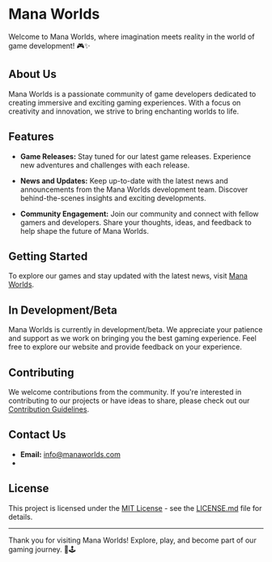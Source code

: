 # Mana Worlds

Welcome to Mana Worlds, where imagination meets reality in the world of game development! 🎮✨

## About Us

Mana Worlds is a passionate community of game developers dedicated to creating immersive and exciting gaming experiences. With a focus on creativity and innovation, we strive to bring enchanting worlds to life.

## Features

- **Game Releases:** Stay tuned for our latest game releases. Experience new adventures and challenges with each release.

- **News and Updates:** Keep up-to-date with the latest news and announcements from the Mana Worlds development team. Discover behind-the-scenes insights and exciting developments.

- **Community Engagement:** Join our community and connect with fellow gamers and developers. Share your thoughts, ideas, and feedback to help shape the future of Mana Worlds.

## Getting Started

To explore our games and stay updated with the latest news, visit [Mana Worlds](https://www.manaworlds.com).

## In Development/Beta

Mana Worlds is currently in development/beta. We appreciate your patience and support as we work on bringing you the best gaming experience. Feel free to explore our website and provide feedback on your experience.

## Contributing

We welcome contributions from the community. If you're interested in contributing to our projects or have ideas to share, please check out our [Contribution Guidelines](CONTRIBUTING.md).

## Contact Us

- **Email:** info@manaworlds.com
- 
## License

This project is licensed under the [MIT License](LICENSE.md) - see the [LICENSE.md](LICENSE.md) file for details.

---

Thank you for visiting Mana Worlds! Explore, play, and become part of our gaming journey. 🚀🕹️

